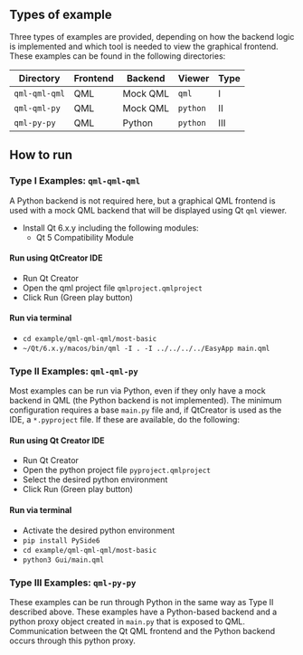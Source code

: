 ## Types of example

Three types of examples are provided, depending on how the backend logic is implemented and which tool is needed to view the graphical frontend. These examples can be found in the following directories:

| Directory     | Frontend | Backend  | Viewer   | Type |
| ------------- | -------- | -------- | -------- | ---- |
| `qml-qml-qml` | QML      | Mock QML | `qml`    | I    |
| `qml-qml-py`  | QML      | Mock QML | `python` | II   |
| `qml-py-py`   | QML      | Python   | `python` | III  |


## How to run

### Type I Examples: `qml-qml-qml`

A Python backend is not required here, but a graphical QML frontend is used with a mock QML backend that will be displayed using Qt `qml` viewer.

* Install Qt 6.x.y including the following modules:
	* Qt 5 Compatibility Module

#### Run using QtCreator IDE
* Run Qt Creator
* Open the qml project file `qmlproject.qmlproject`
* Click Run (Green play button)

#### Run via terminal
* `cd example/qml-qml-qml/most-basic`
* `~/Qt/6.x.y/macos/bin/qml -I . -I ../../../../EasyApp main.qml`

### Type II Examples: `qml-qml-py`

Most examples can be run via Python, even if they only have a mock backend in QML (the Python backend is not implemented). The minimum configuration requires a base `main.py` file and, if QtCreator is used as the IDE, a `*.pyproject` file. If these are available, do the following:

#### Run using Qt Creator IDE
* Run Qt Creator
* Open the python project file `pyproject.qmlproject`
* Select the desired python environment
* Click Run (Green play button)

#### Run via terminal
* Activate the desired python environment
* `pip install PySide6`
* `cd example/qml-qml-qml/most-basic`
* `python3 Gui/main.qml`

### Type III Examples: `qml-py-py`

These examples can be run through Python in the same way as Type II described above. These examples have a Python-based backend and a python proxy object created in `main.py` that is exposed to QML. Communication between the Qt QML frontend and the Python backend occurs through this python proxy.
